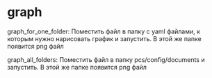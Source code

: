 # graph
graph_for_one_folder:
Поместить файл в папку с yaml файлами, к которым нужно нарисовать график и запустить. В этой же папке появится png файл

graph_all_folders:
Поместить файл в папку pcs/config/documents и запустить. В этой же папке появится png файл
